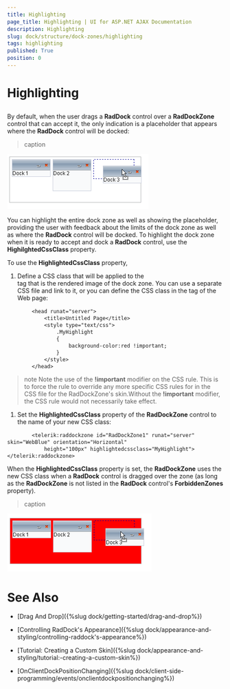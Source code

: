 ```yaml
---
title: Highlighting
page_title: Highlighting | UI for ASP.NET AJAX Documentation
description: Highlighting
slug: dock/structure/dock-zones/highlighting
tags: highlighting
published: True
position: 0
---
```


# Highlighting



## 

By default, when the user drags a __RadDock__ control over a __RadDockZone__ control that can accept it, the only indication is a placeholder that appears where the __RadDock__ control will be docked:
>caption 

![](images/dock-placeholderwebblue.png)

You can highlight the entire dock zone as well as showing the placeholder, providing the user with feedback about the limits of the dock zone as well as where the __RadDock__ control will be docked. To highlight the dock zone when it is ready to accept and dock a __RadDock__ control, use the __HighilghtedCssClass__ property.

To use the __HighlightedCssClass__ property,

1. Define a CSS class that will be applied to the <div> tag that is the rendered image of the dock zone. You can use a separate CSS file and link to it, or you can define the CSS class in the <head> tag of the Web page:

````ASPNET
	    <head runat="server">
	        <title>Untitled Page</title>
	        <style type="text/css">     
	            .MyHighlight     
	            {       
	                background-color:red !important;     
	            }    
	        </style>
	    </head>
````



>note Note the use of the __!important__ modifier on the CSS rule. This is to force the rule to override any more specific CSS rules for in the CSS file for the RadDockZone's skin.Without the __!important__ modifier, the CSS rule would not necessarily take effect.
>


1. Set the __HighlightedCssClass__ property of the __RadDockZone__ control to the name of your new CSS class:

````ASPNET
	    <telerik:raddockzone id="RadDockZone1" runat="server" skin="WebBlue" orientation="Horizontal"
	        height="100px" highlightedcssclass="MyHighlight"></telerik:raddockzone>
````



When the __HighlightedCssClass__ property is set, the __RadDockZone__ uses the new CSS class when a __RadDock__ control is dragged over the zone (as long as the __RadDockZone__ is not listed in the __RadDock__ control's __ForbiddenZones__ property).
>caption 

![](images/dock-highlightclass.png)

# See Also

 * [Drag And Drop]({%slug dock/getting-started/drag-and-drop%})

 * [Controlling RadDock's Appearance]({%slug dock/appearance-and-styling/controlling-raddock's-appearance%})

 * [Tutorial: Creating a Custom Skin]({%slug dock/appearance-and-styling/tutorial:-creating-a-custom-skin%})

 * [OnClientDockPositionChanging]({%slug dock/client-side-programming/events/onclientdockpositionchanging%})
